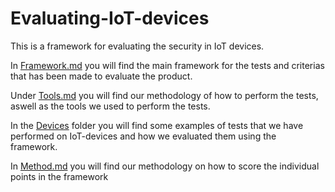 # Evaluating-IoT-devices
This is a framework for evaluating the security in IoT devices.

In [Framework.md](https://github.com/janstrng/Evaluating-IoT-devices/blob/main/Framework.md) you will find the main framework for the tests and criterias that has been made to evaluate the product.

Under [Tools.md](https://github.com/janstrng/Evaluating-IoT-devices/blob/main/Tools.md) you will find our methodology of how to perform the tests, aswell as the tools we used to perform the tests.

In the [Devices](https://github.com/janstrng/Evaluating-IoT-devices/tree/main/Devices/Framework_2) folder you will find some examples of tests that we have performed on IoT-devices and how we evaluated them using the framework.

In [Method.md](https://github.com/janstrng/Evaluating-IoT-devices/blob/main/Method.md) you will find our methodology on how to score the individual points in the framework
